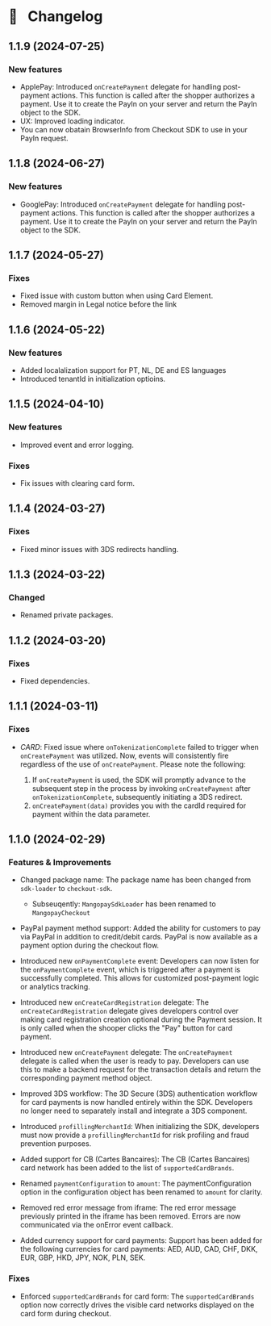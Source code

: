 # 🔀 &nbsp; Changelog


## 1.1.9 (2024-07-25)
 
### New features 
  *  ApplePay: Introduced `onCreatePayment` delegate for handling post-payment actions. This function is called after the shopper authorizes a payment. Use it to create the PayIn on your server and return the PayIn object to the SDK.
  *  UX: Improved loading indicator.
  *  You can now obatain BrowserInfo from Checkout SDK to use in your PayIn request.

## 1.1.8 (2024-06-27)
 
### New features 
  * GooglePay: Introduced `onCreatePayment` delegate for handling post-payment actions. This function is called after the shopper authorizes a payment. Use it to create the PayIn on your server and return the PayIn object to the SDK.

## 1.1.7 (2024-05-27)
 
### Fixes
  * Fixed issue with custom button when using Card Element.
  * Removed margin in Legal notice before the link

## 1.1.6 (2024-05-22)

### New features 
  * Added localalization support for PT, NL, DE and ES languages
  * Introduced tenantId in initialization optioins.

## 1.1.5 (2024-04-10)

### New features  
  * Improved event and error logging.

### Fixes
  * Fix issues with clearing card form.

## 1.1.4 (2024-03-27)
 
### Fixes
  * Fixed minor issues with 3DS redirects handling.

## 1.1.3 (2024-03-22)

### Changed
  * Renamed private packages.

## 1.1.2 (2024-03-20)
 
### Fixes
  * Fixed dependencies.


## 1.1.1 (2024-03-11)
 
### Fixes
  * *CARD*: Fixed issue where `onTokenizationComplete` failed to trigger when `onCreatePayment` was utilized. Now, events will consistently fire regardless of the use of `onCreatePayment`. Please note the following:

    1. If `onCreatePayment` is used, the SDK will promptly advance to the subsequent step in the process by invoking `onCreatePayment` after `onTokenizationComplete`, subsequently initiating a 3DS redirect.
    2. `onCreatePayment(data)` provides you with the cardId required for payment within the data parameter.



## 1.1.0 (2024-02-29)

### Features & Improvements
 * Changed package name: The package name has been changed from `sdk-loader` to `checkout-sdk`.

     * Subseuqently: `MangopaySdkLoader` has been renamed to `MangopayCheckout`
  
 * PayPal payment method support: Added the ability for customers to pay via PayPal in addition to credit/debit cards. PayPal is now available as a payment option during the checkout flow.
    
 * Introduced new `onPaymentComplete` event: Developers can now listen for the `onPaymentComplete` event, which is triggered after a payment is successfully completed. This allows for customized post-payment logic or analytics tracking.
    
* Introduced new `onCreateCardRegistration` delegate: The `onCreateCardRegistration` delegate gives developers control over making card registration creation optional during the Payment session. It is only called when the shooper clicks the "Pay" button for card payment.
    
* Introduced new `onCreatePayment` delegate: The `onCreatePayment` delegate is called when the user is ready to pay. Developers can use this to make a backend request for the transaction details and return the corresponding payment method object.
    
* Improved 3DS workflow: The 3D Secure (3DS) authentication workflow for card payments is now handled entirely within the SDK. Developers no longer need to separately install and integrate a 3DS component.
    
* Introduced `profillingMerchantId`: When initializing the SDK, developers must now provide a `profillingMerchantId` for risk profiling and fraud prevention purposes.
    
* Added support for CB (Cartes Bancaires): The CB (Cartes Bancaires) card network has been added to the list of `supportedCardBrands`.
    
* Renamed `paymentConfiguration` to `amount`: The paymentConfiguration option in the configuration object has been renamed to `amount` for clarity.
    
* Removed red error message from iframe: The red error message previously printed in the iframe has been removed. Errors are now communicated via the onError event callback.

* Added currency support for card payments: Support has been added for the following currencies for card payments: AED, AUD, CAD, CHF, DKK, EUR, GBP, HKD, JPY, NOK, PLN, SEK.


### Fixes
  * Enforced `supportedCardBrands` for card form: The `supportedCardBrands` option now correctly drives the visible card networks displayed on the card form during checkout.
